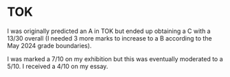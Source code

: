 # TOK
I was originally predicted an A in TOK but ended up obtaining a C with a 13/30 overall (I needed 3 more marks to increase to a B according to the May 2024 grade boundaries). 

I was marked a 7/10 on my exhibition but this was eventually moderated to a 5/10. I received a 4/10 on my essay.

